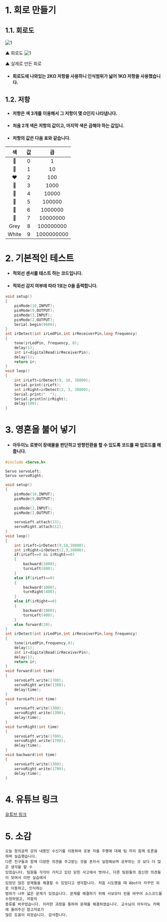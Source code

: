# 1. 회로 만들기
## 1.1. 회로도
![1](/img/10.jpg)

▲ 회로도
![1](/img/11.jpg)

▲ 실제로 만든 회로
* #### 회로도에 나와있는 2KΩ 저항을 사용하니 인식범위가 넓어 1KΩ 저항을 사용했습니다.
## 1.2. 저항
* #### 저항은 색 3개를 이용해서 그 저항이 몇 Ω인지 나타냅니다.
* #### 처음 2개 색은 저항의 값이고, 마지막 색은 곱해야 하는 값입니.
* #### 저항의 값은 다음 표와 같습니다.
|색|값|곱|
|:-:|:-:|:-:|
| 🖤 |0|1|
| 🤎 |1|10|
| ❤ |2|100|
| 🧡 |3|1000|
| 💛 |4|10000|
| 💚 |5|100000|
| 💙 |6|1000000|
| 💜 |7|10000000|
| Grey |8|100000000|
| White |9|1000000000|
# 2. 기본적인 테스트

* #### 적외선 센서를 테스트 하는 코드입니다.
* #### 적외선 감지 여부에 따라 1또는 0을 출력합니다.

```c
void setup()
{
	pinMode(10,INPUT);
	pinMode(9,OUTPUT);
	pinMode(3,INPUT);
	pinMode(2,OUTPUT);
	Serial.begin(9600);
}
int irDetect(int irLedPin,int irReceiverPin,long frequency)
{
	tone(irLedPin, frequency, 8);
	delay(1);
	int ir=digitalRead(irReceiverPin);
	delay(1);
	return ir;
}
void loop()
{
	int irLeft=irDetect(9, 10, 38000);
	Serial.print(irLeft);
	int irRight=irDetect(2, 3, 38000);
	Serial.print("  ");
	Serial.println(irRight);
	delay(100);
}
```
# 3. 영혼을 불어 넣기
* #### 아두이노 로봇이 장애물을 판단하고 방향전환을 할 수 있도록 코드를 짜 업로드를 해줍니다.
```c
#include <Servo.h>

Servo servoLeft;
Servo servoRight;

void setup()
{
	pinMode(10,INPUT);
	pinMode(9,OUTPUT);
	
	pinMode(3,INPUT);
	pinMode(2,OUTPUT);
	
	servoLeft.attach(13);
	servoRight.attach(12);
}
void loop()
{
	int irLeft=irDetect(9,10,38000);
	int irRight=irDetect(2,3,38000);
	if(irLeft==0 && irRight==0)
	{
		backward(1000);
		turnLeft(800);
	}
	else if(irLeft==0)
	{
		backward(1000);
		turnRight(400);
	}
	else if(irRight==0)
	{
		backward(1000);
		turnLeft(400);
	}
	else forward(20);
}
int irDetect(int irLedPin,int irReceiverPin,long frequency)
{
	tone(irLedPin,frequency,8);
	delay(1);
	int ir=digitalRead(irReceiverPin);
	delay(1);
	return ir;
}
void forward(int time)
{
	servoLeft.write(1700);
	servoRight.write(1300);
	delay(time);
}
void turnLeft(int time)
{
	servoLeft.write(1300);
	servoRight.write(1300);
	delay(time);
}
void turnRight(int time)
{
	servoLeft.write(1700);
	servoRight.write(1700);
	delay(time);
}
void backward(int time)
{
	servoLeft.write(1300);
	servoRight.write(1700);
	delay(time);
}
```
# 4. 유튜브 링크
[유튜브 링크](https://youtu.be/Jhb8Jn83JBw)

# 5. 소감
```
오늘 창의공학 강의 내용인 수신기를 이용하여 로봇 자율 주행에 대해 팀 끼리 함께 토론을 하며 실습했습니다.
다른 친구들과 함께 다양한 의견을 주고받는 것을 혼자서 실험해보며 공부하는 것 보다 더 많은 생각을 할 수 
있었습니다. 팀원들 각각이 가지고 있던 닫힌 사고에서 벗어나, 다른 팀원들의 참신한 의견들이 모여서 이번 실습에서
있었던 많은 문제들을 해결할 수 있었다고 생각합니다. 처음 시도했을 때 Abot이 자꾸만 뒤로 이동하고, 인식하는
범위가 너무 넓은 문제가 있었습니다. 문제를 해결하기 위해 서보모터 핀을 바꾸어 소스코드를 수정하였고, 저항의
종류를 바꾸었습니다. 이러한 과정을 통하여 문제를 해결하였습니다. 교수님이 아두이노 카페에 올려주신 참고자료가
많은 도움이 되었습니다. 감사합니다.
```
